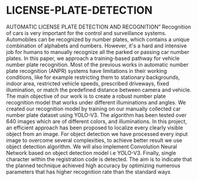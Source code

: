 # LICENSE-PLATE-DETECTION
AUTOMATIC LICENSE PLATE DETECTION AND  RECOGNITION”
Recognition of cars is very important for the control and surveillance systems. Automobiles 
can be recognized by number plates, which contains a unique combination of alphabets and 
numbers. However, it's a hard and intensive job for humans to manually recognize all the 
parked or passing car number plates. In this paper, we approach a training-based pathway for 
vehicle number plate recognition. Most of the previous works in automatic number plate 
recognition (ANPR) systems have limitations in their working conditions, like for example 
restricting them to stationary backgrounds, indoor area, restricted vehicle speeds, prescribed 
driveways, fixed illumination, or match the predefined distance between camera and vehicle. 
The main objective of our work is to create a robust number plate recognition model that 
works under different illuminations and angles. We created our recognition model by training 
on our manually collected car number plate dataset using YOLO-V3. The algorithm has been 
tested over 640 images which are of different colors, and illuminations. In this project, an 
efficient approach has been proposed to localize every clearly visible object from an image. 
For object detection we have processed every input image to overcome several complexities, 
to achieve better result we use object detection algorithm. We will also implement 
Convolution Neural Network based on object detection model i.e YOLO-V3. Finally, single 
character within the registration code is detected. The aim is to indicate that the planned 
technique achieved high accuracy by optimizing numerous parameters that has higher 
recognition rate than the standard ways
